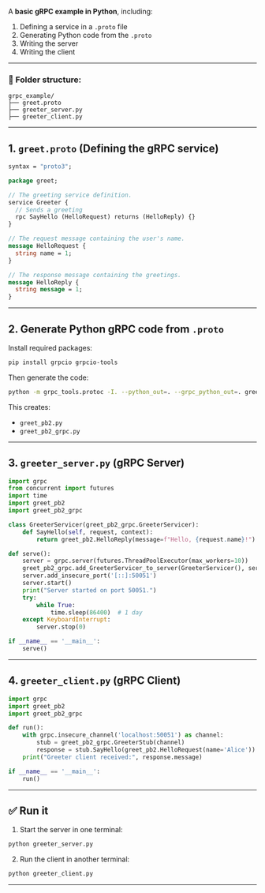 A **basic gRPC example in Python**, including:

1. Defining a service in a `.proto` file
2. Generating Python code from the `.proto`
3. Writing the server
4. Writing the client

---

### 📁 Folder structure:

```
grpc_example/
├── greet.proto
├── greeter_server.py
├── greeter_client.py
```

---

## 1. `greet.proto` (Defining the gRPC service)

```proto
syntax = "proto3";

package greet;

// The greeting service definition.
service Greeter {
  // Sends a greeting
  rpc SayHello (HelloRequest) returns (HelloReply) {}
}

// The request message containing the user's name.
message HelloRequest {
  string name = 1;
}

// The response message containing the greetings.
message HelloReply {
  string message = 1;
}
```

---

## 2. Generate Python gRPC code from `.proto`

Install required packages:

```bash
pip install grpcio grpcio-tools
```

Then generate the code:

```bash
python -m grpc_tools.protoc -I. --python_out=. --grpc_python_out=. greet.proto
```

This creates:

* `greet_pb2.py`
* `greet_pb2_grpc.py`

---

## 3. `greeter_server.py` (gRPC Server)

```python
import grpc
from concurrent import futures
import time
import greet_pb2
import greet_pb2_grpc

class GreeterServicer(greet_pb2_grpc.GreeterServicer):
    def SayHello(self, request, context):
        return greet_pb2.HelloReply(message=f"Hello, {request.name}!")

def serve():
    server = grpc.server(futures.ThreadPoolExecutor(max_workers=10))
    greet_pb2_grpc.add_GreeterServicer_to_server(GreeterServicer(), server)
    server.add_insecure_port('[::]:50051')
    server.start()
    print("Server started on port 50051.")
    try:
        while True:
            time.sleep(86400)  # 1 day
    except KeyboardInterrupt:
        server.stop(0)

if __name__ == '__main__':
    serve()
```

---

## 4. `greeter_client.py` (gRPC Client)

```python
import grpc
import greet_pb2
import greet_pb2_grpc

def run():
    with grpc.insecure_channel('localhost:50051') as channel:
        stub = greet_pb2_grpc.GreeterStub(channel)
        response = stub.SayHello(greet_pb2.HelloRequest(name='Alice'))
    print("Greeter client received:", response.message)

if __name__ == '__main__':
    run()
```

---

## ✅ Run it

1. Start the server in one terminal:

```bash
python greeter_server.py
```

2. Run the client in another terminal:

```bash
python greeter_client.py
```

---
